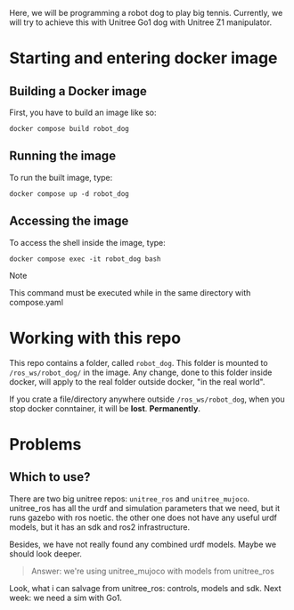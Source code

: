 Here, we will be programming a robot dog to play big tennis.
Currently, we will try to achieve this with Unitree Go1 dog with Unitree Z1 manipulator.

# Starting and entering docker image
## Building a Docker image
First, you have to build an image like so:
```
docker compose build robot_dog
```

## Running the image
To run the built image, type:
```
docker compose up -d robot_dog
```

## Accessing the image
To access the shell inside the image, type:
```
docker compose exec -it robot_dog bash
```
> [!NOTE]
> This command must be executed while in the same directory with compose.yaml

    
# Working with this repo
This repo contains a folder, called `robot_dog`. 
This folder is mounted to `/ros_ws/robot_dog/` in the image. 
Any change, done to this folder inside docker, will apply to the real folder
outside docker, "in the real world".

If you crate a file/directory anywhere outside `/ros_ws/robot_dog`, when you
stop docker conntainer, it will be **lost**. **Permanently**.

# Problems
## Which to use?
There are two big unitree repos:
`unitree_ros` and `unitree_mujoco`. unitree_ros has all the urdf and simulation
parameters that we need, but it runs gazebo with ros noetic. 
the other one does not have any useful urdf models, but it has an sdk and ros2
infrastructure.

Besides, we have not really found any combined urdf models. Maybe we should
look deeper.

> Answer: we're using unitree_mujoco with models from unitree_ros


Look, what i can salvage from unitree_ros: controls, models and sdk.
Next week: we need a sim with Go1.
